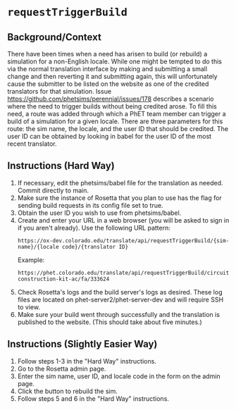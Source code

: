 # `requestTriggerBuild`

## Background/Context

There have been times when a need has arisen to build (or rebuild) a simulation for a non-English locale. While one
might be tempted to do this via the normal translation interface by making and submitting a small change and then
reverting it and submitting again, this will unfortunately cause the submitter to be listed on the website as one of the
credited translators for that simulation. Issue https://github.com/phetsims/perennial/issues/178 describes a scenario
where the need to trigger builds without being credited arose. To fill this need, a route was added through which a PhET
team member can trigger a build of a simulation for a given locale. There are three parameters for this route: the sim
name, the locale, and the user ID that should be credited. The user ID can be obtained by looking in babel for the user
ID of the most recent translator.

## Instructions (Hard Way)

1. If necessary, edit the phetsims/babel file for the translation as needed. Commit directly to main.
2. Make sure the instance of Rosetta that you plan to use has the flag for sending build requests in its config file
   set to true.
3. Obtain the user ID you wish to use from phetsims/babel.
4. Create and enter your URL in a web browser (you will be asked to sign in if you aren't already). Use the following
   URL pattern:
   ```
   https://ox-dev.colorado.edu/translate/api/requestTriggerBuild/{sim-name}/{locale code}/{translator ID}
   ```
   Example:
   ```
   https://phet.colorado.edu/translate/api/requestTriggerBuild/circuit-construction-kit-ac/fa/333624
   ```
5. Check Rosetta's logs and the build server's logs as desired. These log files are located on
   phet-server2/phet-server-dev and will require SSH to view.
6. Make sure your build went through successfully and the translation is published to the website. (This should take
   about five minutes.)

## Instructions (Slightly Easier Way)

1. Follow steps 1-3 in the "Hard Way" instructions.
2. Go to the Rosetta admin page.
3. Enter the sim name, user ID, and locale code in the form on the admin page.
4. Click the button to rebuild the sim.
5. Follow steps 5 and 6 in the "Hard Way" instructions.